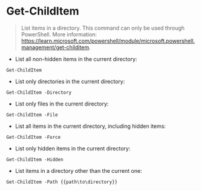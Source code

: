 # Get-ChildItem

> List items in a directory.
> This command can only be used through PowerShell.
> More information: <https://learn.microsoft.com/powershell/module/microsoft.powershell.management/get-childitem>.

- List all non-hidden items in the current directory:

`Get-ChildItem`

- List only directories in the current directory:

`Get-ChildItem -Directory`

- List only files in the current directory:

`Get-ChildItem -File`

- List all items in the current directory, including hidden items:

`Get-ChildItem -Force`

- List only hidden items in the current directory:

`Get-ChildItem -Hidden`

- List items in a directory other than the current one:

`Get-ChildItem -Path {{path\to\directory}}`
